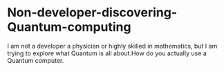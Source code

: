 # Non-developer-discovering-Quantum-computing
I am not a developer a physician or highly skilled in mathematics, but I am trying to explore what Quantum is all about.How do you actually use a Quantum computer.
